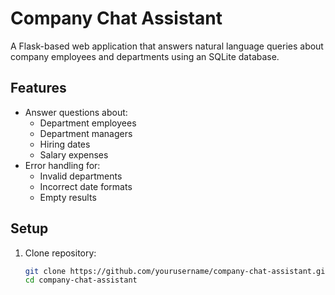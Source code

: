 # Company Chat Assistant

A Flask-based web application that answers natural language queries about company employees and departments using an SQLite database.

## Features

- Answer questions about:
  - Department employees
  - Department managers
  - Hiring dates
  - Salary expenses
- Error handling for:
  - Invalid departments
  - Incorrect date formats
  - Empty results

## Setup

1. Clone repository:

   ```bash
   git clone https://github.com/yourusername/company-chat-assistant.git
   cd company-chat-assistant
